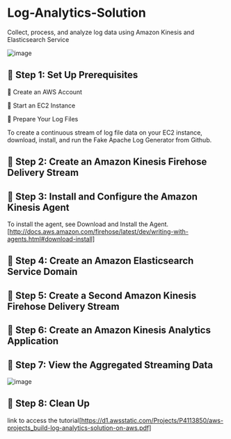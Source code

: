 # Log-Analytics-Solution

Collect, process, and analyze log data using Amazon Kinesis and Elasticsearch Service

![image](https://user-images.githubusercontent.com/48589838/77059467-fae1d280-69fc-11ea-97aa-fd2ebe57f712.png)



##  Step 1: Set Up Prerequisites


 Create an AWS Account

 Start an EC2 Instance

 Prepare Your Log Files

To create a continuous stream of log file data on your EC2 instance, download,
install, and run the Fake Apache Log Generator from Github.


##  Step 2: Create an Amazon Kinesis Firehose Delivery Stream


##  Step 3: Install and Configure the Amazon Kinesis Agent


To install the agent, see Download and Install the Agent.[http://docs.aws.amazon.com/firehose/latest/dev/writing-with-agents.html#download-install]


##  Step 4: Create an Amazon Elasticsearch Service Domain



##  Step 5: Create a Second Amazon Kinesis Firehose Delivery Stream



##  Step 6: Create an Amazon Kinesis Analytics Application



##  Step 7: View the Aggregated Streaming Data



![image](https://user-images.githubusercontent.com/48589838/77059633-3d0b1400-69fd-11ea-8532-14218a48a96a.png)


##  Step 8: Clean Up



link to access the tutorial[https://d1.awsstatic.com/Projects/P4113850/aws-projects_build-log-analytics-solution-on-aws.pdf]

